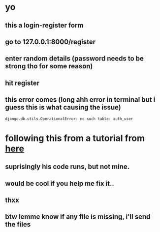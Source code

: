 # yo 
## this a login-register form
## go to 127.0.0.1:8000/register
## enter random details (password needs to be strong tho for some reason)
## hit register
## this error comes (long ahh error in terminal but i guess this is what causing the issue)
`` django.db.utils.OperationalError: no such table: auth_user
``
# following this from a tutorial from [here](https://www.youtube.com/watch?v=Z3qTXmT0yoI&t=2865s)
## suprisingly his code runs, but not mine.

## would be cool if you help me fix it..
## thxx


## btw lemme know if any file is missing, i'll send the files
